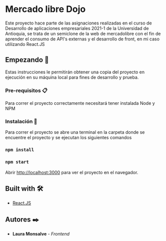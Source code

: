 # Mercado libre Dojo

Este proyecto hace parte de las asignaciones realizadas en el curso de Desarrollo de aplicaciones empresariales 2021-1 de la Universidad de Antioquia, se trata de un semiclone de la web de mercadolibre con el fin de aprender el consumo de API's externas y el desarrollo de front, en mi caso utilizando React.JS

## Empezando 🚀

Estas instrucciones le permitirán obtener una copia del proyecto en ejecución en su máquina local para fines de desarrollo y prueba.

### Pre-requisitos 📋

Para correr el proyecto correctamente necesitará tener instalada Node y NPM

### Instalación 🔧

Para correr el proyecto se abre una terminal en la carpeta donde se encuentre el proyecto y se ejecutan los siguientes comandos

### `npm install`
### `npm start`

Abrir [http://localhost:3000](http://localhost:3000) para ver el proyecto en el navegador.


## Built with 🛠️

* [React.JS](https://es.reactjs.org/docs/getting-started.html) 

## Autores ✒️

* **Laura Monsalve** - *Frontend*
